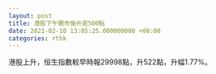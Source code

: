 ```yaml
---
layout: post
title: 港股下午開市後升逾500點
date: 2021-02-10 13:05:25.000000000 +08:00
categories: rthk
---
```


港股上升，恒生指數較早時報29998點，升522點，升幅1.77%。
